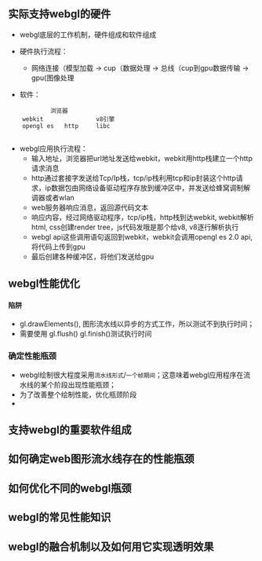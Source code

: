 ## 实际支持webgl的硬件

* webgl底层的工作机制，硬件组成和软件组成

* 硬件执行流程：
  + 网络连接（模型加载 -> cup（数据处理 -> 总线（cup到gpu数据传输 -> gpu(图像处理

* 软件：

``` 
            浏览器
    webkit               v8引擎
    opengl es   http     libc   
    
```

* webgl应用执行流程：
  + 输入地址，浏览器把url地址发送给webkit，webkit用http栈建立一个http请求消息
  + http通过套接字发送给Tcp/Ip栈，tcp/ip栈利用tcp和ip封装这个http请求，ip数据包由网络设备驱动程序存放到缓冲区中，并发送给蜂窝调制解调器或者wlan
  + web服务器响应消息，返回源代码文本
  + 响应内容，经过网络驱动程序，tcp/ip栈，http栈到达webkit, webkit解析html, css创建render tree，js代码发哦是那个给v8, v8逐行解析执行
  + webgl api这些调用语句返回到webkit，webkit会调用opengl es 2.0 api, 将代码上传到gpu
  + 最后创建各种缓冲区，将他们发送给gpu

## webgl性能优化

#### 陷阱
* gl.drawElements(), 图形流水线以异步的方式工作，所以测试不到执行时间；
* 需要使用 gl.flush() gl.finish()测试执行时间

### 确定性能瓶颈
- webgl绘制很大程度采用`流水线形式`/`一个帧期间`；这意味着webgl应用程序在流水线的某个阶段出现性能瓶颈；
- 为了改善整个绘制性能，优化瓶颈阶段
- 



## 支持webgl的重要软件组成

## 如何确定web图形流水线存在的性能瓶颈

## 如何优化不同的webgl瓶颈

## webgl的常见性能知识

## webgl的融合机制以及如何用它实现透明效果
